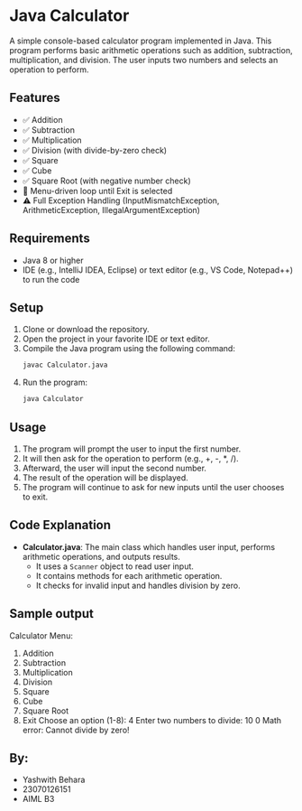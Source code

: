 # Java Calculator

A simple console-based calculator program implemented in Java. This program performs basic arithmetic operations such as addition, subtraction, multiplication, and division. The user inputs two numbers and selects an operation to perform.


##  Features

- ✅ Addition
- ✅ Subtraction
- ✅ Multiplication
- ✅ Division (with divide-by-zero check)
- ✅ Square
- ✅ Cube
- ✅ Square Root (with negative number check)
- 🔁 Menu-driven loop until Exit is selected
- ⚠️ Full Exception Handling (InputMismatchException, ArithmeticException, IllegalArgumentException)

## Requirements
- Java 8 or higher
- IDE (e.g., IntelliJ IDEA, Eclipse) or text editor (e.g., VS Code, Notepad++) to run the code

## Setup

1. Clone or download the repository.
2. Open the project in your favorite IDE or text editor.
3. Compile the Java program using the following command:
    ```bash
    javac Calculator.java
    ```
4. Run the program:
    ```bash
    java Calculator
    ```

## Usage

1. The program will prompt the user to input the first number.
2. It will then ask for the operation to perform (e.g., +, -, *, /).
3. Afterward, the user will input the second number.
4. The result of the operation will be displayed.
5. The program will continue to ask for new inputs until the user chooses to exit.


## Code Explanation

- **Calculator.java**: The main class which handles user input, performs arithmetic operations, and outputs results.
  - It uses a `Scanner` object to read user input.
  - It contains methods for each arithmetic operation.
  - It checks for invalid input and handles division by zero.

## Sample output
Calculator Menu:
1. Addition
2. Subtraction
3. Multiplication
4. Division
5. Square
6. Cube
7. Square Root
8. Exit
Choose an option (1-8): 4
Enter two numbers to divide: 10 0
Math error: Cannot divide by zero!

## By:
- Yashwith Behara
- 23070126151
- AIML B3

